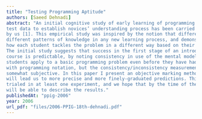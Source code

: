 ```yaml
---
title: "Testing Programming Aptitude"
authors: [Saeed Dehnadi]
abstract: "An initial cognitive study of early learning of programming aimed to extract experimental
test data to establish novices’ understanding process has been carried out
by us [1]. This empirical study was inspired by the notion that different people bring
different patterns of knowledge in any new learning process, and demonstrated that
how each student tackles the problem in a different way based on their mental model.
The initial study suggests that success in the first stage of an introductory programming
course is predictable, by noting consistency in use of the mental models which
students apply to a basic programming problem even before they have had any contact
with programming notation, but the consistency/inconsistency measurement was
somewhat subjective. In this paper I present an objective marking method which hope
will lead us to more precise and more finely-graduated predictions. This method is being
trialed in at least one experiment, and we hope that by the time of the conference I
will be able to describe the results."
publishedAt: "ppig-2006"
year: 2006
url_pdf: "files/2006-PPIG-18th-dehnadi.pdf"
---
```

